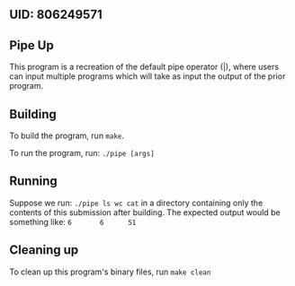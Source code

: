 ## UID: 806249571

## Pipe Up

This program is a recreation of the default pipe operator (|), where users can input multiple programs which will take as input the output of the prior program.

## Building

To build the program, run ``make``. 

To run the program, run:
``./pipe [args]``

## Running

Suppose we run: ``./pipe ls wc cat`` in a directory containing only the contents of this submission after building. 
The expected output would be something like:
 ``6       6      51``


## Cleaning up

To clean up this program's binary files, run ``make clean``